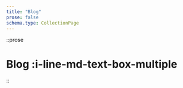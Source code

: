 ```yaml
---
title: "Blog"
prose: false
schema.type: CollectionPage
---
```


::prose
# Blog :i-line-md-text-box-multiple
::

<PostList />

